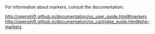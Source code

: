 For information about markers, consult the documentation:

http://openshift.github.io/documentation/oo_user_guide.html#markers
http://openshift.github.io/documentation/oo_cartridge_guide.html#php-markers